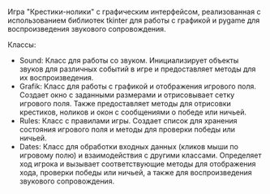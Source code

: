 Игра "Крестики-нолики" с графическим интерфейсом, реализованная с использованием библиотек tkinter для работы с графикой и pygame для воспроизведения звукового сопровождения.

Классы:
- Sound: Класс для работы со звуком. Инициализирует объекты звуков для различных событий в игре и предоставляет методы для их воспроизведения.
- Grafik: Класс для работы с графикой и отображения игрового поля. Создает окно с заданными размерами и отрисовывает сетку игрового поля. Также предоставляет методы для отрисовки крестиков, ноликов и окон с сообщениями о победе или ничьей.
- Rules: Класс с правилами игры. Создает список для хранения состояния игрового поля и методы для проверки победы или ничьей.
- Dates: Класс для обработки входных данных (кликов мыши по игровому полю) и взаимодействия с другими классами. Определяет ход игрока и вызывает соответствующие методы для отображения хода, проверки победы или ничьей, а также для воспроизведения звукового сопровождения.
